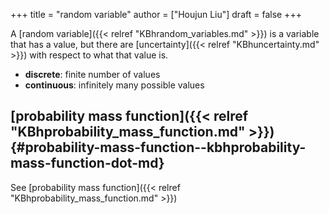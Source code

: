 +++
title = "random variable"
author = ["Houjun Liu"]
draft = false
+++

A [random variable]({{< relref "KBhrandom_variables.md" >}}) is a variable that has a value, but there are [uncertainty]({{< relref "KBhuncertainty.md" >}}) with respect to what that value is.

-   **discrete**: finite number of values
-   **continuous**: infinitely many possible values


## [probability mass function]({{< relref "KBhprobability_mass_function.md" >}}) {#probability-mass-function--kbhprobability-mass-function-dot-md}

See [probability mass function]({{< relref "KBhprobability_mass_function.md" >}})
